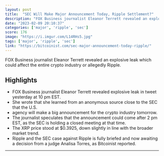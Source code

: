 ```yaml
---
layout: post
title:  "SEC Will Make Major Announcement Today, Ripple Settlement?"
description: "FOX Business journalist Eleanor Terrett revealed an explosive leak which could affect the entire crypto industry or allegedly Ripple."
date: "2023-02-09 20:10:37"
categories: ['major', 'ripple', 'sec']
score: 176
image: "https://i.imgur.com/L14RHs5.jpg"
tags: ['major', 'ripple', 'sec']
link: "https://bitcoinist.com/sec-major-announcement-today-ripple/"
---
```


FOX Business journalist Eleanor Terrett revealed an explosive leak which could affect the entire crypto industry or allegedly Ripple.

## Highlights

- FOX Business journalist Eleanor Terrett revealed explosive leak in tweet yesterday at 10 pm EST.
- She wrote that she learned from an anonymous source close to the SEC that the U.S.
- agency will make a big announcement for the crypto industry tomorrow.
- The journalist speculates that the announcement could come after 2 pm EST, as the SEC is holding a closed meeting at that time.
- The XRP price stood at $0.3925, down slightly in line with the broader market trend.
- Ripple and the SEC case against Ripple is fully briefed and now awaiting a decision from a judge Analisa Torres, as Bitcoinist reported.

---
